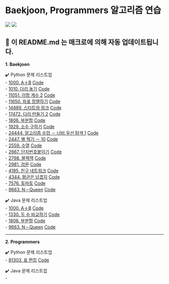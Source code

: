 # Baekjoon, Programmers 알고리즘 연습
<img src="https://img.shields.io/badge/python-3776AB?style=flat&logo=python&logoColor=white"> <img src="https://img.shields.io/badge/-JAVA-007396?style=flat&logo=OpenJDK&logoColor=white">   
   


 🐣  이 README.md 는 매크로에 의해 자동 업데이트됩니다. 
--- 
**1. Baekjoon**   

  ✔️ Python 문제 리스트업   
    - [1000. A＋B](https://www.acmicpc.net/problem/1000) [Code](/백준/Bronze/1000. A＋B/A＋B.py)<br>    - [1010. 다리 놓기](https://www.acmicpc.net/problem/1010) [Code](/백준/Silver/1010. 다리 놓기/다리 놓기.py)<br>    - [11051. 이항 계수 2](https://www.acmicpc.net/problem/11051) [Code](/백준/Silver/11051. 이항 계수 2/이항 계수 2.py)<br>    - [11650. 좌표 정렬하기](https://www.acmicpc.net/problem/11650) [Code](/백준/Silver/11650. 좌표 정렬하기/좌표 정렬하기.py)<br>    - [14889. 스타트와 링크](https://www.acmicpc.net/problem/14889) [Code](/백준/Silver/14889. 스타트와 링크/스타트와 링크.py)<br>    - [17472. 다리 만들기 2](https://www.acmicpc.net/problem/17472) [Code](/백준/Gold/17472. 다리 만들기 2/다리 만들기 2.py)<br>    - [1806. 부분합](https://www.acmicpc.net/problem/1806) [Code](/백준/Gold/1806. 부분합/부분합.py)<br>    - [1929. 소수 구하기](https://www.acmicpc.net/problem/1929) [Code](/백준/Silver/1929. 소수 구하기/소수 구하기.py)<br>    - [24444. 알고리즘 수업 － 너비 우선 탐색 1](https://www.acmicpc.net/problem/24444) [Code](/백준/Silver/24444. 알고리즘 수업 － 너비 우선 탐색 1/알고리즘 수업 － 너비 우선 탐색 1.py)<br>    - [2447. 별 찍기 － 10](https://www.acmicpc.net/problem/2447) [Code](/백준/Gold/2447. 별 찍기 － 10/별 찍기 － 10.py)<br>    - [2559. 수열](https://www.acmicpc.net/problem/2559) [Code](/백준/Silver/2559. 수열/수열.py)<br>    - [2667. 단지번호붙이기](https://www.acmicpc.net/problem/2667) [Code](/백준/Silver/2667. 단지번호붙이기/단지번호붙이기.py)<br>    - [2798. 블랙잭](https://www.acmicpc.net/problem/2798) [Code](/백준/Bronze/2798. 블랙잭/블랙잭.py)<br>    - [2981. 검문](https://www.acmicpc.net/problem/2981) [Code](/백준/Gold/2981. 검문/검문.py)<br>    - [4195. 친구 네트워크](https://www.acmicpc.net/problem/4195) [Code](/백준/Gold/4195. 친구 네트워크/친구 네트워크.py)<br>    - [4344. 평균은 넘겠지](https://www.acmicpc.net/problem/4344) [Code](/백준/Bronze/4344. 평균은 넘겠지/평균은 넘겠지.py)<br>    - [7576. 토마토](https://www.acmicpc.net/problem/7576) [Code](/백준/Gold/7576. 토마토/토마토.py)<br>    - [9663. N－Queen](https://www.acmicpc.net/problem/9663) [Code](/백준/Gold/9663. N－Queen/N－Queen.py)   
    

    
 ✔️ Java 문제 리스트업   
    - [1000. A＋B](https://www.acmicpc.net/problem/1000) [Code](/백준/Bronze/1000. A＋B/A＋B.java)<br>    - [1330. 두 수 비교하기](https://www.acmicpc.net/problem/1330) [Code](/백준/Bronze/1330. 두 수 비교하기/두 수 비교하기.java)<br>    - [1806. 부분합](https://www.acmicpc.net/problem/1806) [Code](/백준/Gold/1806. 부분합/부분합.java)<br>    - [9663. N－Queen](https://www.acmicpc.net/problem/9663) [Code](/백준/Gold/9663. N－Queen/N－Queen.java)

--- 
**2. Programmers**   

  ✔️ Python 문제 리스트업   
    - [81303. 표 편집](https://school.programmers.co.kr/learn/courses/30/lessons/81303) [Code](/프로그래머스/lv3/81303. 표 편집/표 편집.py)   
    

    
 ✔️ Java 문제 리스트업   
    - 

